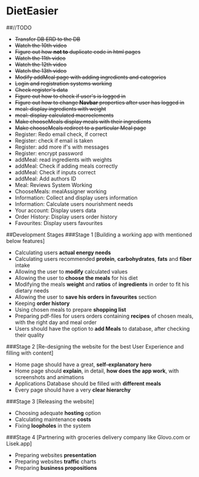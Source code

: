 # DietEasier

##//TODO
- ~~Transfer DB ERD to the DB~~
- ~~Watch the 10th video~~
- ~~Figure out how **not to** duplicate code in html pages~~
- ~~Watch the 11th video~~
- ~~Watch the 12th video~~
- ~~Watch the 13th video~~
- ~~Modify addMeal page with adding ingredients and categories~~
- ~~Login and registration systems working~~
- ~~Check register's data~~
- ~~Figure out how to check if user's is logged in~~
- ~~Figure out how to change **Navbar** properties after user has logged in~~
- ~~meal: display ingredients with weight~~
- ~~meal: display calculated macroelements~~
- ~~Make chooseMeals display meals with their ingredients~~
- ~~Make chooseMeals redirect to a particular Meal page~~
- Register: Redo email check, if correct
- Register: check if email is taken
- Register: add more if's with messages
- Register: encrypt password
- addMeal: read ingredients with weights
- addMeal: Check if adding meals correctly
- addMeal: Check if inputs correct
- addMeal: Add authors ID
- Meal: Reviews System Working
- ChooseMeals: mealAssigner working
- Information: Collect and display users information
- Information: Calculate users nourishment needs
- Your account: Display users data
- Order History: Display users order history
- Favourites: Display users favourites

##Development Stages
###Stage 1 [Building a working app with mentioned below features]
- Calculating users **actual energy needs**
- Calculating users recommended **protein**, **carbohydrates**, **fats** and **fiber** intake
- Allowing the user to **modify** calculated values
- Allowing the user to **choose the meals** for his diet
- Modifying the meals **weight** and **ratios** of **ingredients** in order to fit his dietary needs
- Allowing the user to **save his orders in favourites** section
- Keeping **order history**
- Using chosen meals to prepare **shopping list**
- Preparing pdf-files for users orders containing **recipes** of chosen meals, with the right day and meal order
- Users should have the option to **add Meals** to database, after checking their quality

###Stage 2 [Re-designing the website for the best User Experience and filling with content]
- Home page should have a great, **self-explanatory hero**
- Home page should **explain**, in detail, **how does the app work**, with screenshots and animations
- Applications Database should be filled with **different meals**
- Every page should have a very **clear hierarchy**

###Stage 3 [Releasing the website]
- Choosing adequate **hosting** option
- Calculating maintenance **costs**
- Fixing **loopholes** in the system

###Stage 4 [Partnering with groceries delivery company like Glovo.com or Lisek.app]
- Preparing websites **presentation**
- Preparing websites **traffic** charts
- Preparing **business propositions**
